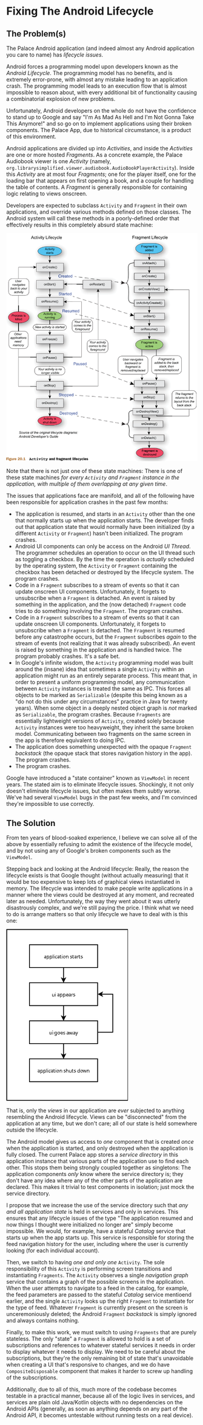 # Fixing The Android Lifecycle

## The Problem(s)

The Palace Android application (and indeed almost any Android application you
care to name) has _lifecycle issues_.

Android forces a programming model upon developers known as the
_Android Lifecycle_. The programming model has no benefits, and is extremely
error-prone, with almost any mistake leading to an application crash. The
programming model leads to an execution flow that is almost impossible to
reason about, with every additional bit of functionality causing a combinatorial
explosion of new problems.

Unfortunately, Android developers on the whole do not have the confidence to
stand up to Google and say "I'm As Mad As Hell and I'm Not Gonna Take This
Anymore!" and so go on to implement applications using their broken components.
The Palace App, due to historical circumstance, is a product of this environment.

Android applications are divided up into _Activities_, and inside the
_Activities_ are one or more hosted _Fragments_. As a concrete example, the
Palace Audiobook viewer is one _Activity_ (namely, `org.librarysimplified.viewer.audiobook.AudioBookPlayerActivity`).
Inside this _Activity_ are at most four _Fragments_; one for the player itself,
one for the loading bar that appears on first opening a book, and a couple for
handling the table of contents. A _Fragment_ is generally responsible for
containing logic relating to views onscreen.

Developers are expected to subclass `Activity` and `Fragment` in their own
applications, and override various methods defined on those classes. The Android
system will call these methods in a poorly-defined order that effectively
results in this completely absurd state machine:

![lifecycle.png](lifecycle.png)

Note that there is not just one of these state machines: There is one of these
state machines _for every `Activity` and `Fragment` instance in the application,
with multiple of them overlapping at any given time_.

The issues that applications face are manifold, and all of the following
have been responsible for application crashes in the past few months:

  * The application is resumed, and starts in an `Activity` other than the
    one that normally starts up when the application starts. The developer
    finds out that application state that would normally have been initialized
    (by a different `Activity` or `Fragment`) hasn't been initialized. The 
    program crashes.
  * Android UI components can only be access on the Android _UI Thread_. The
    programmer schedules an operation to occur on the UI thread such as toggling
    a checkbox. By the time the operation is _actually_ scheduled by the
    operating system, the `Activity` or `Fragment` containing the checkbox
    has been detached or destroyed by the lifecycle system. The program
    crashes.
  * Code in a `Fragment` subscribes to a stream of events so that it can
    update onscreen UI components. Unfortunately, it forgets to unsubscribe
    when a `Fragment` is detached. An event is raised by something in the
    application, and the (now detached) `Fragment` code tries to do something
    involving the `Fragment`. The program crashes.
  * Code in a `Fragment` subscribes to a stream of events so that it can
    update onscreen UI components. Unfortunately, it forgets to unsubscribe
    when a `Fragment` is detached. The `Fragment` is resumed before any
    catastrophe occurs, but the `Fragment` subscribes _again_ to the stream
    of events (not realizing that it was already subscribed). An event is
    raised by something in the application and is handled twice. The program
    probably crashes. It's a safe bet.
  * In Google's infinite wisdom, the `Activity` programming model was built
    around the (insane) idea that sometimes a single `Activity` within an
    application might run as an entirely separate process. This meant that,
    in order to present a uniform programming model, any communication between
    `Activity` instances is treated the same as IPC. This forces all objects
    to be marked as `Serializable` (despite this being known as a "do not do 
    this under any circumstances" practice in Java for twenty years). When
    some object in a deeply nested object graph is _not_ marked as `Serializable`,
    the program crashes. Because `Fragments` are essentially lightweight
    versions of `Activity`, created solely because `Activity` instances were
    too heavyweight, they inherit the same broken model. Communicating between
    two fragments on the same screen in the app is therefore equivalent to 
    doing IPC.
  * The application does something unexpected with the opaque `Fragment`
    _backstack_ (the opaque stack that stores navigation history in the app).
    The program crashes.
  * The program crashes.

Google have introduced a "state container" known as `ViewModel` in recent
years. The stated aim is to eliminate lifecycle issues. Shockingly, it not
only doesn't eliminate lifecycle issues, but often makes them subtly worse.
We've had several `ViewModel` bugs in the past few weeks, and I'm convinced
they're impossible to use correctly.

## The Solution

From ten years of blood-soaked experience, I believe we can solve all of the
above by essentially refusing to admit the existence of the lifecycle model,
and by not using any of Google's broken components such as the `ViewModel`.

Stepping back and looking at the Android lifecycle: Really, the reason the
lifecycle exists is that Google thought (without actually measuring) that it
would be too expensive to keep lots of graphical views instantiated in memory.
The lifecycle was intended to make people write applications in a manner where
the views could be destroyed at any moment, and recreated later as needed.
Unfortunately, the way they went about it was utterly disastrously complex,
and we're still paying the price. I think what we need to do is arrange matters
so that only lifecycle we have to deal with is this one:

![View-only lifecycle](view_only_life.png)

That is, only the _views_ in our application are _ever_ subjected to anything
resembling the Android lifecycle. Views can be "disconnected" from the
application at any time, but we don't care; all of our state is held somewhere
outside the lifecycle.

The Android model gives us access to _one_ component that is created _once_
when the application is started, and only destroyed when the application is
fully closed. The current Palace app stores a _service directory_ in this
application instance that various parts of the application use to find each
other. This stops them being strongly coupled together as singletons: The
application components _only_ know where the service directory is; they don't
have any idea where any of the other parts of the application are declared. This
makes it trivial to test components in isolation; just mock the service
directory.

I propose that we increase the use of the service directory such that _any and
all application state_ is held in services and only in services. This ensures
that any lifecycle issues of the type "The application resumed and now things I
thought were initialized no longer are" simply become impossible. We would,
for example, have a stateful _Catalog_ service that starts up when the app
starts up. This service is responsible for storing the feed navigation history
for the user, including where the user is currently looking (for each individual
account).

Then, we switch to having _one and only one_ `Activity`. The sole responsibility
of this `Activity` is performing screen transitions and instantiating `Fragments`.
The `Activity` observes a single _navigation graph_ service that contains a
graph of the possible screens in the application. When the user attempts to
navigate to a feed in the catalog, for example, the feed parameters are passed
to the stateful _Catalog_ service mentioend earlier, and the single `Activity` 
looks up the right `Fragment` to instantiate for the type of feed. Whatever
`Fragment` is currently present on the screen is unceremoniously deleted; 
the Android `Fragment` _backstack_ is simply ignored and always contains nothing.

Finally, to make this work, we must switch to using `Fragments` that are purely
stateless. The only "state" a `Fragment` is allowed to hold is a set of
subscriptions and references to whatever stateful services it needs in order 
to display whatever it needs to display. We need to be careful about the 
subscriptions, but they're the only remaining bit of state that's unavoidable 
when creating a UI that's responsive to changes, and we do have 
`CompositeDisposable` component that makes it harder to screw up handling
of the subscriptions.

Additionally, due to all of this, much more of the codebase becomes testable
in a practical manner, because all of the logic lives in services, and services
are plain old Java/Kotlin objects with no dependencies on the Android APIs
(generally, as soon as anything depends on any part of the Android API, it
becomes untestable without running tests on a real device).
